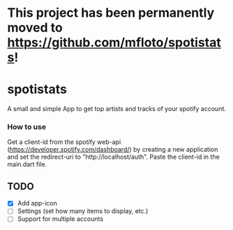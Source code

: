 # This project has been permanently moved to https://github.com/mfloto/spotistats!
# spotistats
A small and simple App to get top artists and tracks of your spotify account.

### How to use
Get a client-id from the spotify web-api (https://developer.spotify.com/dashboard/) by creating a new application and set the redirect-uri to "http://localhost/auth". Paste the client-id in the main.dart file.

## TODO
- [x] Add app-icon
- [ ] Settings (set how many items to display, etc.)
- [ ] Support for multiple accounts
